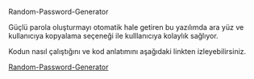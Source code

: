 Random-Password-Generator

Güçlü parola oluşturmayı otomatik hale getiren bu yazılımda ara yüz ve kullanıcıya kopyalama seçeneği ile kulllanıcıya kolaylık sağlıyor.

Kodun nasıl çalıştığını ve kod anlatımını aşağıdaki linkten izleyebilirsiniz.

[Random-Password-Generator](https://youtu.be/R3_pqxuxq9M)
